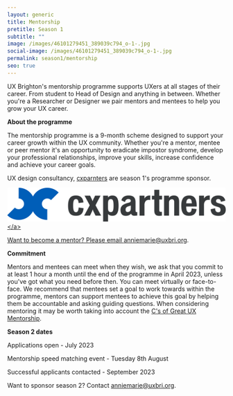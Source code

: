 ```yaml
---
layout: generic
title: Mentorship
pretitle: Season 1
subtitle: ""
image: /images/46101279451_389039c794_o-1-.jpg
social-image: /images/46101279451_389039c794_o-1-.jpg
permalink: season1/mentorship
seo: true
---
```

U﻿X Brighton's mentorship programme supports UXers at all stages of their career. From student to Head of Design and anything in between. Whether you're a Researcher or Designer we pair mentors and mentees to help you grow your UX career. 

**A﻿bout the programme** 

T﻿he mentorship programme is a 9-month scheme designed to support your career growth within the UX community. Whether you're a mentor, mentee or peer mentor it's an opportunity to eradicate impostor syndrome, develop your professional relationships, improve your skills, increase confidence and achieve your career goals. 

U﻿X design consultancy, [cxparnters](https://www.cxpartners.co.uk/) are season 1's programme sponsor.

<a href="https://www.cxpartners.co.uk/"><img src="/images/cxpartners_logo_blue-black-1-.png" alt="cxpartners logo" class="image-align-right"/><﻿/a>

Want to become a mentor? Please email anniemarie@uxbri.org. 

**C﻿ommitment**

Mentors and mentees can meet when they wish, we ask that you commit to at least 1 hour a month until the end of the programme in April 2023, unless you've got what you need before then. You can meet virtually or face-to-face. We recommend that mentees set a goal to work towards within the programme, mentors can support mentees to achieve this goal by helping them be accountable and asking guiding questions. When considering mentoring it may be worth taking into account the [C's of Great UX Mentorship](https://youtu.be/0tZomurxE0w). 

**S﻿eason 2 dates**

Applications o﻿pen - July 2023 

M﻿entorship speed matching event - Tuesday 8th August 

S﻿uccessful applicants contacted - September 2023 

Want to sponsor season 2? Contact anniemarie@uxbri.org.